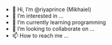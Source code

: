 - 👋 Hi, I’m @riyaprince (Mikhaiel)
- 👀 I’m interested in ...
- 🌱 I’m currently learning programming
- 💞️ I’m looking to collaborate on ...
- 📫 How to reach me ...


<!---
riyaprince/riyaprince is a ✨ special ✨ repository because its `README.md` (this file) appears on your GitHub profile.
You can click the Preview link to take a look at your changes.
--->
